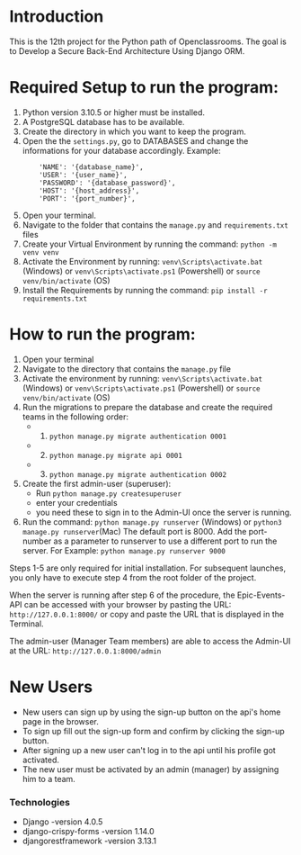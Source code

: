 # Introduction
This is the 12th project for the Python path of Openclassrooms.
The goal is to Develop a Secure Back-End Architecture Using Django ORM.

# Required Setup to run the program:

1. Python version 3.10.5 or higher must be installed.
2. A PostgreSQL database has to be available.
3. Create the directory in which you want to keep the program.
4. Open the the `settings.py`, go to DATABASES and change the informations for
 your database accordingly.
   Example: 
    ```
        'NAME': '{database_name}',
        'USER': '{user_name}',
        'PASSWORD': '{database_password}',
        'HOST': '{host_address}',
        'PORT': '{port_number}',
   ```
6. Open your terminal.
7. Navigate to the folder that contains the `manage.py` and `requirements.txt` files
8. Create your Virtual Environment by running the command: `python -m venv venv`
9. Activate the Environment by running: 
 `venv\Scripts\activate.bat` (Windows) 
 or `venv\Scripts\activate.ps1` (Powershell)
 or `source venv/bin/activate` (OS)
10. Install the Requirements by running the command: `pip install -r requirements.txt`

# How to run the program:

1. Open your terminal
2. Navigate to the directory that contains the `manage.py` file
3. Activate the environment by running: 
 `venv\Scripts\activate.bat` (Windows) 
 or `venv\Scripts\activate.ps1` (Powershell)
 or `source venv/bin/activate` (OS)
4. Run the migrations to prepare the database and create the required teams in the following order:
    -  1. `python manage.py migrate authentication 0001`
    -  2. `python manage.py migrate api 0001`
    -  3. `python manage.py migrate authentication 0002`
5. Create the first admin-user (superuser):
    - Run `python manage.py createsuperuser`
    - enter your credentials
    - you need these to sign in to the Admin-UI once the server is running.
6. Run the command: `python manage.py runserver` (Windows) or `python3 manage.py runserver`(Mac)
The default port is 8000. Add the port-number as a parameter to runserver to use a different
port to run the server. For Example: `python manage.py runserver 9000`

Steps 1-5 are only required for initial installation. For subsequent launches,
you only have to execute step 4 from the root folder of the project.

When the server is running after step 6 of the procedure, the Epic-Events-API can be 
accessed with your browser by pasting the URL: `http://127.0.0.1:8000/` 
or copy and paste the URL that is displayed in the Terminal.

The admin-user (Manager Team members) are able to access the Admin-UI at the URL:
`http://127.0.0.1:8000/admin`

# New Users
- New users can sign up by using the sign-up button on the api's home page in the browser.
- To sign up fill out the sign-up form and confirm by clicking the sign-up button.
- After signing up a new user can't log in to the api until his profile got activated.
- The new user must be activated by an admin (manager) by assigning him to a team.


### Technologies
- Django -version 4.0.5
- django-crispy-forms -version 1.14.0
- djangorestframework -version 3.13.1
